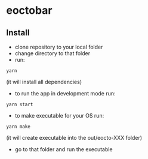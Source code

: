 # eoctobar

## Install
- clone repository to your local folder
- change directory to that folder
- run: 
```
yarn
```
(it will install all dependencies)
- to run the app in development mode run:
```
yarn start
```
- to make executable for your OS run: 
```
yarn make
```
(it will create executable into the out/eocto-XXX folder)

- go to that folder and run the executable
